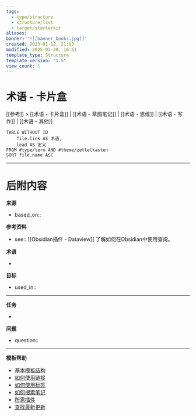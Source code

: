 ```yaml
---
tags:
  - type/structure
  - structure/list
  - target/starterkit
aliases: 
banner: "![[banner_books.jpg]]"
created: 2023-01-12, 21:03
modified: 2025-03-30, 16:51
template_type: Structure
template_version: "1.5"
view_count: 1
---
```


# 术语 - 卡片盒
[[参考]] > [[术语 - 卡片盒]] | [[术语 - 草图笔记]] | [[术语 - 思维]] | [[术语 - 写作]] | [[术语 - 其他]]
<!-- 我的内容的主要结构 -->

```dataview
TABLE WITHOUT ID
	file.link AS 术语,
	lead AS 定义
FROM #type/term AND #theme/zettelkasten
SORT file.name ASC
```


---
# 后附内容

**来源**
<!-- 始终保留指向来源的链接- --> 
- based_on::

**参考资料**
<!-- 指向内容中未引用页面的链接。参见: [[相关笔记]] 因为 <原因> -->
- see:: [[Obsidian插件 - Dataview]] 了解如何在Obsidian中使用查询。

**术语**
<!-- 指向定义页面的链接。 -->
- 

**目标**
<!-- 指向项目笔记或外部发布内容的链接。 -->
- used_in::

---
**任务**
<!-- 这个笔记还需要做什么？ --> 
- 

**问题**
<!-- 您还需要考虑什么？ --> 
- question::

---
**模板帮助**
<!-- 指向GitHub上外部帮助页面的链接。 -->
- [基本模板结构](https://github.com/groepl/Obsidian-Templates#basic-template-structure)
- [如何使用链接](https://github.com/groepl/Obsidian-Templates#how-to-use-links)
- [如何使用标签](https://github.com/groepl/Obsidian-Templates#how-to-use-tags)
- [如何搜索笔记](https://github.com/groepl/Obsidian-Templates#how-to-search-notes)
- [所需插件](https://github.com/groepl/Obsidian-Templates#obsidian-plugins-needed)
- [查找最新更新](https://github.com/groepl/Obsidian-Templates)








